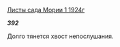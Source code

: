 [Листы сада Мории 1 1924г](https://127.0.0.1:4002/agni/1924)

___392___

Долго тянется хвост непослушания.   

